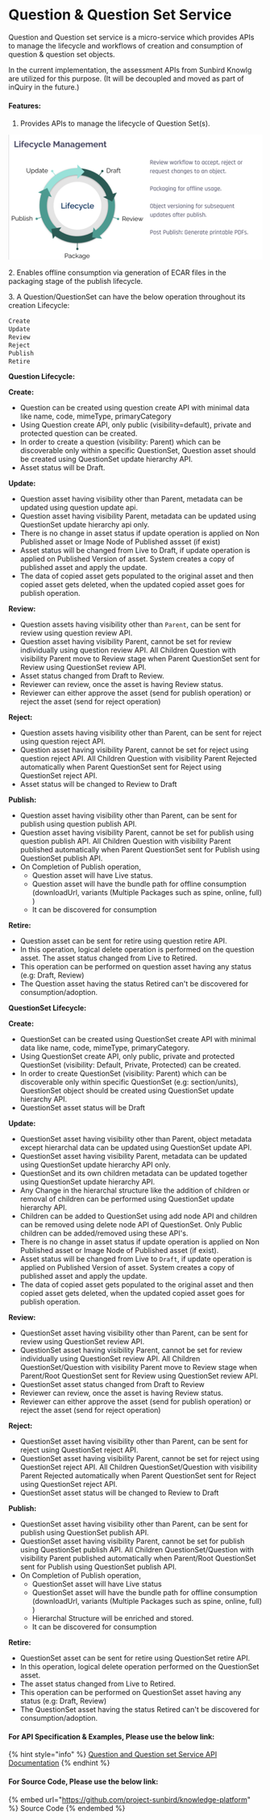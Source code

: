# Question & Question Set Service

Question and Question set service is a micro-service which provides APIs to manage the lifecycle and workflows of creation and consumption of question & question set objects.

In the current implementation, the assessment APIs from Sunbird Knowlg are utilized for this purpose. (It will be decoupled and moved as part of inQuiry in the future.)

#### Features:

1. Provides APIs to manage the lifecycle of Question Set(s).

![Lifecycle Management of a Question Set](<../../../.gitbook/assets/Screen Shot 2022-03-14 at 9.55.13 PM.png>)

2\.  Enables offline consumption via generation of ECAR files in the packaging stage of the publish lifecycle.

3\. A Question/QuestionSet can have the below operation throughout its creation Lifecycle:

```
Create
Update
Review
Reject
Publish
Retire
```

**Question Lifecycle:**

**Create:**

* Question can be created using question create API with minimal data like name, code, mimeType, primaryCategory
* Using Question create API, only public (visibility=default), private and protected question can be created.
* In order to create a question (visibility: Parent) which can be discoverable only within a specific QuestionSet, Question asset should be created using QuestionSet update hierarchy API.
* Asset status will be Draft.

**Update:**

* Question asset having visibility other than Parent, metadata can be updated using question update api.
* Question asset having visibility Parent, metadata can be updated using QuestionSet update hierarchy api only.
* There is no change in asset status if update operation is applied on Non Published asset or Image Node of Published assset (if exist)
* Asset status will be changed from Live to Draft, if update operation is applied on Published Version of asset. System creates a copy of published asset and apply the update.&#x20;
* The data of copied asset gets populated to the original asset and then copied asset gets deleted, when the updated copied asset goes for publish operation.

**Review:**

* Question assets having visibility other than `Parent`, can be sent for review using question review API.
* Question asset having visibility Parent, cannot be set for review individually using question review API. All Children Question with visibility Parent move to Review stage when Parent QuestionSet sent for Review using QuestionSet review API.
* Asset status changed from Draft to Review.
* Reviewer can review, once the asset is having Review status.
* Reviewer can either approve the asset (send for publish operation) or reject the asset (send for reject operation)

**Reject:**

* Question assets having visibility other than Parent, can be sent for reject using question reject API.
* Question asset having visibility Parent, cannot be set for reject using question reject API. All Children Question with visibility Parent Rejected automatically when Parent QuestionSet sent for Reject using QuestionSet reject API.
* Asset status will be changed to Review to Draft

**Publish:**

* Question asset having visibility other than Parent, can be sent for publish using question publish API.
* Question asset having visibility Parent, cannot be set for publish using question publish API. All Children Question with visibility Parent published automatically when Parent QuestionSet sent for Publish using QuestionSet publish API.
* On Completion of Publish operation,
  * Question asset will have Live status.
  * Question asset will have the bundle path for offline consumption (downloadUrl, variants (Multiple Packages such as spine, online, full) )
  * It can be discovered for consumption

**Retire:**

* Question asset can be sent for retire using question retire API.
* In this operation, logical delete operation is performed on the question asset. The asset status changed from Live to Retired.
* This operation can be performed on question asset having any status (e.g: Draft, Review)
* The Question asset having the status Retired can't be discovered for consumption/adoption.

**QuestionSet Lifecycle:**

**Create:**

* QuestionSet can be created using QuestionSet create API with minimal data like name, code, mimeType, primaryCategory.
* Using QuestionSet create API, only public, private and protected QuestionSet (visibility: Default, Private, Protected) can be created.
* In order to create QuestionSet (visibility: Parent) which can be discoverable only within specific QuestionSet (e.g: section/units), QuestionSet object should be created using QuestionSet update hierarchy API.&#x20;
* QuestionSet asset status will be Draft

**Update:**

* QuestionSet asset having visibility other than Parent, object metadata except hierarchal data can be updated using QuestionSet update API.
* QuestionSet asset having visibility Parent, metadata can be updated using QuestionSet update hierarchy API only.
* QuestionSet and its own children metadata can be updated together using QuestionSet update hierarchy API.
* Any Change in the hierarchal structure like the addition of children or removal of children can be performed using QuestionSet update hierarchy API.
* Children can be added to QuestionSet using add node API and children can be removed using delete node API of QuestionSet. Only Public children can be added/removed using these API's.
* There is no change in asset status if update operation is applied on Non Published asset or Image Node of Published asset (if exist).
* Asset status will be changed from Live to `Draft`, if update operation is applied on Published Version of asset. System creates a copy of published asset and apply the update.&#x20;
* The data of copied asset gets populated to the original asset and then copied asset gets deleted, when the updated copied asset goes for publish operation.

**Review:**

* QuestionSet asset having visibility other than Parent, can be sent for review using QuestionSet review API.
* QuestionSet asset having visibility Parent, cannot be set for review individually using QuestionSet review API. All Children QuestionSet/Question with visibility Parent move to Review stage when Parent/Root QuestionSet sent for Review using QuestionSet review API.
* QuestionSet asset status changed from Draft to Review
* Reviewer can review, once the asset is having Review status.
* Reviewer can either approve the asset (send for publish operation) or reject the asset (send for reject operation)

**Reject:**

* QuestionSet asset having visibility other than Parent, can be sent for reject using QuestionSet reject API.
* QuestionSet asset having visibility Parent, cannot be set for reject using QuestionSet reject API. All Children QuestionSet/Question with visibility Parent Rejected automatically when Parent QuestionSet sent for Reject using QuestionSet reject API.
* QuestionSet asset status will be changed to Review to Draft

**Publish:**

* QuestionSet asset having visibility other than Parent, can be sent for publish using QuestionSet publish API.
* QuestionSet asset having visibility Parent, cannot be set for publish using QuestionSet publish API. All Children QuestionSet/Question with visibility Parent published automatically when Parent/Root QuestionSet sent for Publish using QuestionSet publish API.
* On Completion of Publish operation,
  * QuestionSet asset will have Live status
  * QuestionSet asset will have the bundle path for offline consumption (downloadUrl, variants (Multiple Packages such as spine, online, full) )
  * Hierarchal Structure will be enriched and stored.
  * It can be discovered for consumption

**Retire:**

* QuestionSet asset can be sent for retire using QuestionSet retire API.
* In this operation, logical delete operation performed on the QuestionSet asset.&#x20;
* The asset status changed from Live to Retired.&#x20;
* This operation can be performed on QuestionSet asset having any status (e.g: Draft, Review)
* The QuestionSet asset having the status Retired can't be discovered for consumption/adoption.

#### For API Specification & Examples, Please use the below link:

{% hint style="info" %}
[Question and Question set Service API Documentation](http://docs.sunbird.org/latest/apis/questionapi/)
{% endhint %}

#### For Source Code, Please use the below link:

{% embed url="https://github.com/project-sunbird/knowledge-platform" %}
Source Code
{% endembed %}

